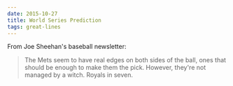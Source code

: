 ```yaml
---
date: 2015-10-27
title: World Series Prediction
tags: great-lines
---
```



From Joe Sheehan's baseball newsletter:

> The Mets seem to have real edges on both sides of the ball, ones that should be enough to make them the pick. However, they're not managed by a witch. Royals in seven.


